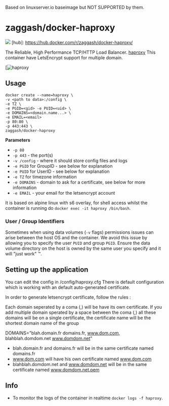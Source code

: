 Based on linuxserver.io baseimage but NOT SUPPORTED by them.

# zaggash/docker-haproxy
[![](https://images.microbadger.com/badges/image/zaggash/docker-haproxy.svg)](https://microbadger.com/images/zaggash/docker-haproxy "Get your own image badge on microbadger.com")
[hub]: https://hub.docker.com/r/zaggash/docker-haproxy/

The Reliable, High Performance TCP/HTTP Load Balancer. [haproxy](http://www.haproxy.org/)
This container have LetsEncrypt support for multiple domain.

[![haproxy](https://cdn.haproxy.com/static/img/slider1small.png)

## Usage

```
docker create --name=haproxy \
-v <path to data>:/config \
-e TZ \
-e PGID=<gid> -e PUID=<uid> \
-e DOMAINS=<domain.name...> \
-e EMAIL=<email>
-p 80:80 \
-p 443:443 \
zaggash/docker-haproxy
```

**Parameters**

* `-p 80`
* `-p 443` - the port(s)
* `-v /config` - where it should store config files and logs
* `-e PGID` for GroupID - see below for explanation
* `-e PUID` for UserID - see below for explanation
* `-e TZ` for timezone information
* `-e DOMAINS` - domain to ask for a certificate, see below for more information
* `-e EMAIL` - your email for the letsencrypt account

It is based on alpine linux with s6 overlay, for shell access whilst the container is running do `docker exec -it haproxy /bin/bash`.

### User / Group Identifiers

Sometimes when using data volumes (`-v` flags) permissions issues can arise between the host OS and the container. We avoid this issue by allowing you to specify the user `PUID` and group `PGID`. Ensure the data volume directory on the host is owned by the same user you specify and it will "just work" ™.

## Setting up the application 

You can edit the config in /config/haproxy.cfg
There is default configuration which is working with an default auto-generated certificate.

In order to generate letsencrypt certificate, follow the rules :

Each domain seperated by a coma (,) will be have its own certificate.
If you add multiple domain sperated by a space between the coma (,) all these domains will be on a single certificate, the certificate name will be the shortest domain name of the group

DOMAINS="blah.domain.fr domains.fr, www.dom.com, blahblah.domdom.net www.domdom.net"

 * blah.domain.fr and domains.fr will be in the same certificate named domains.fr
 * www.dom.com will have his own certificate named www.dom.com
 * blahblah.domdom.net and www.domdom.net  will be in the same certificate named  www.domdom.net.pem


## Info

* To monitor the logs of the container in realtime `docker logs -f haproxy`.
